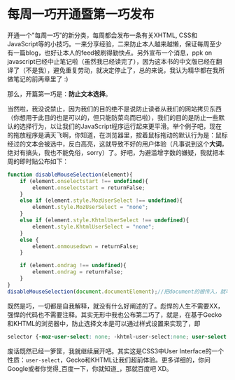 # 每周一巧开通暨第一巧发布

开通一个"每周一巧"的新分类，每周都会发布一条有关XHTML, CSS和JavaScript等的小技巧。一来分享经验，二来防止本人越来越懒，保证每周至少有一篇blog，也好让本人的feed被刷得勤快点。另外宣布一个消息，ppk on javascript已经中止笔记啦（虽然我已经读完了），因为这本书的中文版已经在翻译了（不是我），避免重复劳动，就决定停止了，总的来说，我认为精华都在我所做笔记的前两章里了 :)

那么，开篇第一巧是：**防止文本选择**。

当然啦，我没说禁止，因为我们的目的绝不是说防止读者从我们的网站拷贝东西（你想用于此目的也是可以的，但只能防菜鸟而已啦），我们的目的是防止一些默认的选择行为，以让我们的JavaScript程序运行起来更平滑。举个例子吧，现在的拖放程序是满天飞啊，你知道，在浏览器里，按着鼠标拖动的默认行为是：鼠标经过的文本会被选中，反白高亮，这就导致不好的用户体验（凡事说到这个**大词**，绝对有搞头，我也不能免俗，sorry）了。好吧，为避滥增字数的嫌疑，我就把本周的即时贴公布如下：

```js
function disableMouseSelection(element){
    if (element.onselectstart !== undefined){
        element.onselectstart = returnFalse;
    }
    else if (element.style.MozUserSelect !== undefined){
        element.style.MozUserSelect = "none";
    }
    else if (element.style.KhtmlUserSelect !== undefined){
        element.style.KhtmlUserSelect = "none";
    }
    else {
        element.onmousedown = returnFalse;
    }

    if (element.ondrag !== undefined){
        element.ondrag = returnFalse;
    }
}
disableMouseSelection(document.documentElement);//把document的根传入，就可以防止整个页面被选择的可能了
```

既然是巧，一切都是自我解释，就没有什么好阐述的了。彪悍的人生不需要XX，强悍的代码也不需要注释。其实无形中我也公布第二巧了，就是，在基于Gecko和KHTML的浏览器中，防止选择文本是可以通过样式设置来实现了，即

```css
selector {-moz-user-select: none; -khtml-user-select:none; user-select: none;}
```

废话既然已经一箩筐，我就继续展开吧。其实这是CSS3中User Interface的一个性质：`user-select`，Gecko和KHTML让我们超前体验。更多详细的，你问Google或者你觉得_百度一下，你就知道_，那就百度吧 XD。
